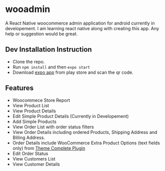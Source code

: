 # wooadmin
A React Native woocommerce admin application for android currently in developement. I am learning react native along with creating this app. Any help or suggestion would be great.

## Dev Installation Instruction
- Clone the repo.
- Run `npm install` and then `expo start`
- Download [expo app](https://play.google.com/store/apps/details?id=host.exp.exponent) from play store and scan the qr code.

## Features
- Woocommece Store Report
- View Product List
- View Product Details
- Edit Simple Product Details (Currently in Developement)
- Add Simple Products
- View Order List with order status filters
- View Order Details including ordered Products, Shipping Address and Billing Address.
- Order Details include WooCommerce Extra Product Options (text fields only) from [Theme Complete Plugin](https://codecanyon.net/item/woocommerce-extra-product-options/7908619)
- Edit Order Status
- View Customers List
- View Customer Details
